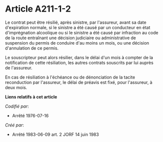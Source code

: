 # Article A211-1-2

Le contrat peut être résilié, après sinistre, par l'assureur, avant sa date d'expiration normale, si le sinistre a été causé
par un conducteur en état d'imprégnation alcoolique ou si le sinistre a été causé par infraction au code de la route
entraînant une décision judiciaire ou administrative de suspension du permis de conduire d'au moins un mois, ou une décision
d'annulation de ce permis.

Le souscripteur peut alors résilier, dans le délai d'un mois à compter de la notification de cette résiliation, les autres
contrats souscrits par lui auprès de l'assureur.

En cas de résiliation à l'échéance ou de dénonciation de la tacite reconduction par l'assureur, le délai de préavis est fixé,
pour l'assureur, à deux mois.

**Liens relatifs à cet article**

_Codifié par_:

  - Arrêté 1976-07-16

_Créé par_:

  - Arrêté 1983-06-09 art. 2 JORF 14 juin 1983
